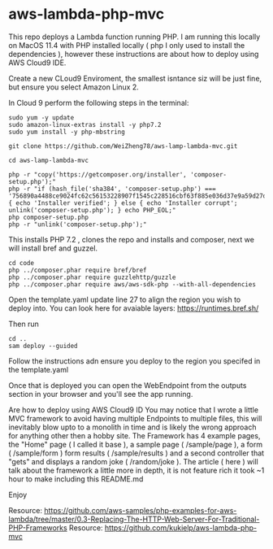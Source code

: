 # aws-lambda-php-mvc

This repo deploys a Lambda function running PHP.  I am running this locally on MacOS 11.4 with PHP installed locally ( php I only used to install the dependencies ), however these instructions are about how to deploy using AWS Cloud9 IDE.

Create a new CLoud9 Enviroment, the smallest isntance siz will be just fine, but ensure you select Amazon Linux 2.

In Cloud 9 perform the following steps in the terminal:

```
sudo yum -y update
sudo amazon-linux-extras install -y php7.2 
sudo yum install -y php-mbstring

git clone https://github.com/WeiZheng78/aws-lamp-lambda-mvc.git

cd aws-lamp-lambda-mvc

php -r "copy('https://getcomposer.org/installer', 'composer-setup.php');"
php -r "if (hash_file('sha384', 'composer-setup.php') === '756890a4488ce9024fc62c56153228907f1545c228516cbf63f885e036d37e9a59d27d63f46af1d4d07ee0f76181c7d3') { echo 'Installer verified'; } else { echo 'Installer corrupt'; unlink('composer-setup.php'); } echo PHP_EOL;"
php composer-setup.php
php -r "unlink('composer-setup.php');"
```

This installs PHP 7.2 , clones the repo and installs and composer, next we will install bref and guzzel.

```
cd code
php ../composer.phar require bref/bref
php ../composer.phar require guzzlehttp/guzzle
php ../composer.phar require aws/aws-sdk-php --with-all-dependencies
```

Open the template.yaml update line 27 to align the region you wish to deploy into. You can look here for avaiable layers: https://runtimes.bref.sh/

Then run

```
cd ..
sam deploy --guided
```

Follow the instructions adn ensure you deploy to the region you specifed in the template.yaml

Once that is deployed you can open the WebEndpoint from the outputs section in your browser and you'll see the app running.

Are how to deploy using AWS Cloud9 ID You may notice that I wrote a little MVC framework to avoid having multiple Endpoints to multiple files, this will inevitably blow upto to a monolith in time and is likely the wrong approach for anything other then a hobby site.  The Framework has 4 example pages, the "Home" page ( I called it base ), a sample page ( /sample/page ), a form ( /sample/form ) form results ( /sample/results ) and a second controller that "gets" and displays a random joke ( /random/joke ).  The article ( here ) will talk about the framework a little more in depth, it is not feature rich it took ~1 hour to make including this README.md

Enjoy

Resource:  https://github.com/aws-samples/php-examples-for-aws-lambda/tree/master/0.3-Replacing-The-HTTP-Web-Server-For-Traditional-PHP-Frameworks
Resource:  https://github.com/kukielp/aws-lambda-php-mvc
